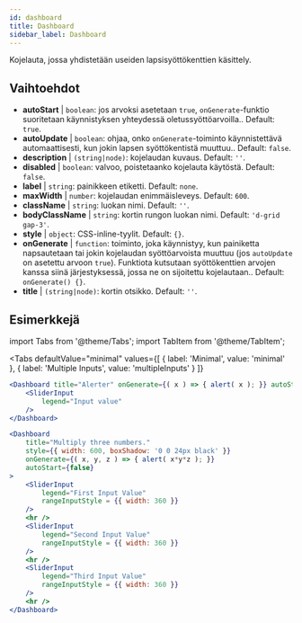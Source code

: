 ```yaml
--- 
id: dashboard 
title: Dashboard
sidebar_label: Dashboard 
---
```


Kojelauta, jossa yhdistetään useiden lapsisyöttökenttien käsittely.

## Vaihtoehdot

* __autoStart__ | `boolean`: jos arvoksi asetetaan `true`, `onGenerate`-funktio suoritetaan käynnistyksen yhteydessä oletussyöttöarvoilla.. Default: `true`.
* __autoUpdate__ | `boolean`: ohjaa, onko `onGenerate`-toiminto käynnistettävä automaattisesti, kun jokin lapsen syöttökentistä muuttuu.. Default: `false`.
* __description__ | `(string|node)`: kojelaudan kuvaus. Default: `''`.
* __disabled__ | `boolean`: valvoo, poistetaanko kojelauta käytöstä. Default: `false`.
* __label__ | `string`: painikkeen etiketti. Default: `none`.
* __maxWidth__ | `number`: kojelaudan enimmäisleveys. Default: `600`.
* __className__ | `string`: luokan nimi. Default: `''`.
* __bodyClassName__ | `string`: kortin rungon luokan nimi. Default: `'d-grid gap-3'`.
* __style__ | `object`: CSS-inline-tyylit. Default: `{}`.
* __onGenerate__ | `function`: toiminto, joka käynnistyy, kun painiketta napsautetaan tai jokin kojelaudan syöttöarvoista muuttuu (jos `autoUpdate` on asetettu arvoon `true`). Funktiota kutsutaan syöttökenttien arvojen kanssa siinä järjestyksessä, jossa ne on sijoitettu kojelautaan.. Default: `onGenerate() {}`.
* __title__ | `(string|node)`: kortin otsikko. Default: `''`.


## Esimerkkejä

import Tabs from '@theme/Tabs';
import TabItem from '@theme/TabItem';

<Tabs
    defaultValue="minimal"
    values={[
        { label: 'Minimal', value: 'minimal' },
        { label: 'Multiple Inputs', value: 'multipleInputs' }
    ]}
>

<TabItem value="minimal"> 

```jsx live
<Dashboard title="Alerter" onGenerate={( x ) => { alert( x ); }} autoStart={false} >
    <SliderInput
        legend="Input value"
    />
</Dashboard>
```

</TabItem>

<TabItem value="multipleInputs" > 

```jsx live
<Dashboard 
    title="Multiply three numbers."
    style={{ width: 600, boxShadow: '0 0 24px black' }}
    onGenerate={( x, y, z ) => { alert( x*y*z ); }} 
    autoStart={false} 
>
    <SliderInput
        legend="First Input Value"
        rangeInputStyle = {{ width: 360 }}
    />
    <hr />
    <SliderInput
        legend="Second Input Value"
        rangeInputStyle = {{ width: 360 }}
    />
    <hr />
    <SliderInput
        legend="Third Input Value"
        rangeInputStyle = {{ width: 360 }}
    />
    <hr />
</Dashboard>
```

</TabItem>

</Tabs>
